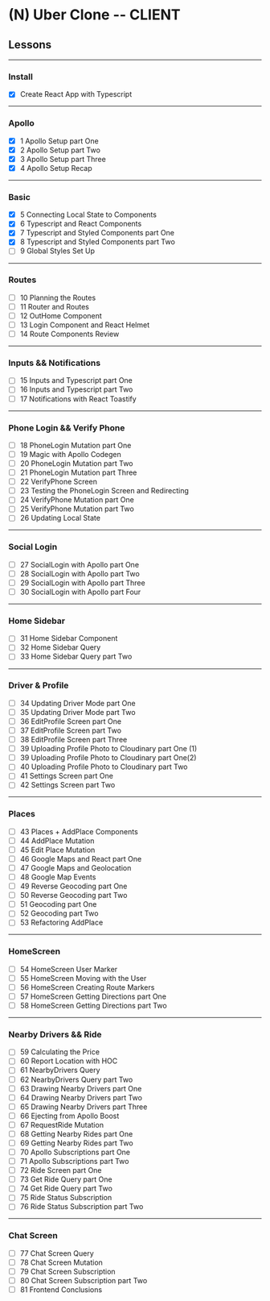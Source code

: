 # (N) Uber Clone -- CLIENT

## Lessons

---

### Install

- [x] Create React App with Typescript

---

### Apollo

- [x] 1 Apollo Setup part One
- [x] 2 Apollo Setup part Two
- [x] 3 Apollo Setup part Three
- [x] 4 Apollo Setup Recap

---

### Basic

- [x] 5 Connecting Local State to Components
- [x] 6 Typescript and React Components
- [x] 7 Typescript and Styled Components part One
- [x] 8 Typescript and Styled Components part Two
- [ ] 9 Global Styles Set Up

---

### Routes

- [ ] 10 Planning the Routes
- [ ] 11 Router and Routes
- [ ] 12 OutHome Component
- [ ] 13 Login Component and React Helmet
- [ ] 14 Route Components Review

---

### Inputs && Notifications

- [ ] 15 Inputs and Typescript part One
- [ ] 16 Inputs and Typescript part Two
- [ ] 17 Notifications with React Toastify

---

### Phone Login && Verify Phone

- [ ] 18 PhoneLogin Mutation part One
- [ ] 19 Magic with Apollo Codegen
- [ ] 20 PhoneLogin Mutation part Two
- [ ] 21 PhoneLogin Mutation part Three
- [ ] 22 VerifyPhone Screen
- [ ] 23 Testing the PhoneLogin Screen and Redirecting
- [ ] 24 VerifyPhone Mutation part One
- [ ] 25 VerifyPhone Mutation part Two
- [ ] 26 Updating Local State

---

### Social Login

- [ ] 27 SocialLogin with Apollo part One
- [ ] 28 SocialLogin with Apollo part Two
- [ ] 29 SocialLogin with Apollo part Three
- [ ] 30 SocialLogin with Apollo part Four

---

### Home Sidebar

- [ ] 31 Home Sidebar Component
- [ ] 32 Home Sidebar Query
- [ ] 33 Home Sidebar Query part Two

---

### Driver & Profile

- [ ] 34 Updating Driver Mode part One
- [ ] 35 Updating Driver Mode part Two
- [ ] 36 EditProfile Screen part One
- [ ] 37 EditProfile Screen part Two
- [ ] 38 EditProfile Screen part Three
- [ ] 39 Uploading Profile Photo to Cloudinary part One (1)
- [ ] 39 Uploading Profile Photo to Cloudinary part One(2)
- [ ] 40 Uploading Profile Photo to Cloudinary part Two
- [ ] 41 Settings Screen part One
- [ ] 42 Settings Screen part Two

---

### Places

- [ ] 43 Places + AddPlace Components
- [ ] 44 AddPlace Mutation
- [ ] 45 Edit Place Mutation
- [ ] 46 Google Maps and React part One
- [ ] 47 Google Maps and Geolocation
- [ ] 48 Google Map Events
- [ ] 49 Reverse Geocoding part One
- [ ] 50 Reverse Geocoding part Two
- [ ] 51 Geocoding part One
- [ ] 52 Geocoding part Two
- [ ] 53 Refactoring AddPlace

---

### HomeScreen

- [ ] 54 HomeScreen User Marker
- [ ] 55 HomeScreen Moving with the User
- [ ] 56 HomeScreen Creating Route Markers
- [ ] 57 HomeScreen Getting Directions part One
- [ ] 58 HomeScreen Getting Directions part Two

---

### Nearby Drivers && Ride

- [ ] 59 Calculating the Price
- [ ] 60 Report Location with HOC
- [ ] 61 NearbyDrivers Query
- [ ] 62 NearbyDrivers Query part Two
- [ ] 63 Drawing Nearby Drivers part One
- [ ] 64 Drawing Nearby Drivers part Two
- [ ] 65 Drawing Nearby Drivers part Three
- [ ] 66 Ejecting from Apollo Boost
- [ ] 67 RequestRide Mutation
- [ ] 68 Getting Nearby Rides part One
- [ ] 69 Getting Nearby Rides part Two
- [ ] 70 Apollo Subscriptions part One
- [ ] 71 Apollo Subscriptions part Two
- [ ] 72 Ride Screen part One
- [ ] 73 Get Ride Query part One
- [ ] 74 Get Ride Query part Two
- [ ] 75 Ride Status Subscription
- [ ] 76 Ride Status Subscription part Two

---

### Chat Screen

- [ ] 77 Chat Screen Query
- [ ] 78 Chat Screen Mutation
- [ ] 79 Chat Screen Subscription
- [ ] 80 Chat Screen Subscription part Two
- [ ] 81 Frontend Conclusions